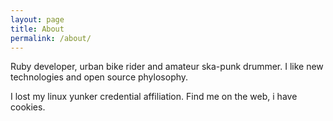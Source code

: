 ```yaml
---
layout: page
title: About
permalink: /about/
---
```


Ruby developer, urban bike rider and amateur ska-punk drummer. I like new technologies and open source phylosophy.

I lost my linux yunker credential affiliation. Find me on the web, i have cookies.



